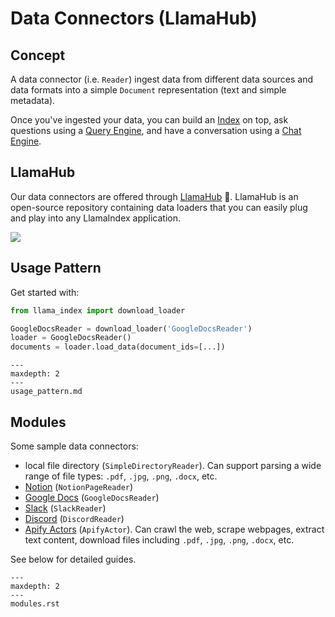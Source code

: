 # Data Connectors (LlamaHub)

## Concept
A data connector (i.e. `Reader`) ingest data from different data sources and data formats into a simple `Document` representation (text and simple metadata).

Once you've ingested your data, you can build an [Index](/how_to/index/root.md) on top, ask questions using a [Query Engine](/how_to/query_engine/root.md), and have a conversation using a [Chat Engine](/how_to/chat_engine/root.md).
## LlamaHub
Our data connectors are offered through [LlamaHub](https://llamahub.ai/) 🦙. 
LlamaHub is an open-source repository containing data loaders that you can easily plug and play into any LlamaIndex application.

![](/_static/data_connectors/llamahub.png)


## Usage Pattern
Get started with:
```python
from llama_index import download_loader

GoogleDocsReader = download_loader('GoogleDocsReader')
loader = GoogleDocsReader()
documents = loader.load_data(document_ids=[...])
```

```{toctree}
---
maxdepth: 2
---
usage_pattern.md
```


## Modules

Some sample data connectors:
- local file directory (`SimpleDirectoryReader`). Can support parsing a wide range of file types: `.pdf`, `.jpg`, `.png`, `.docx`, etc.
- [Notion](https://developers.notion.com/) (`NotionPageReader`)
- [Google Docs](https://developers.google.com/docs/api) (`GoogleDocsReader`)
- [Slack](https://api.slack.com/) (`SlackReader`)
- [Discord](https://discord.com/developers/docs/intro) (`DiscordReader`)
- [Apify Actors](https://llamahub.ai/l/apify-actor) (`ApifyActor`). Can crawl the web, scrape webpages, extract text content, download files including `.pdf`, `.jpg`, `.png`, `.docx`, etc.

See below for detailed guides.

```{toctree}
---
maxdepth: 2
---
modules.rst
```